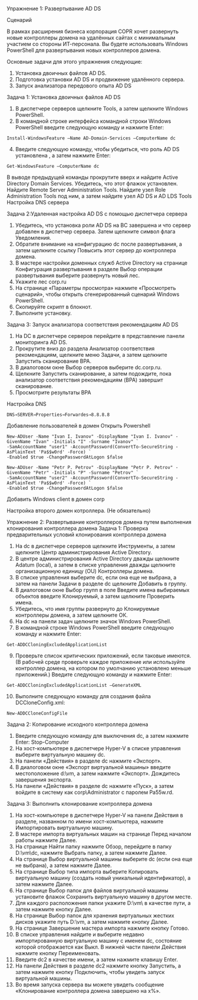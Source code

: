Упражнение 1: Развертывание AD DS

Сценарий

В рамках расширения бизнеса корпорация COPR хочет развернуть новые контроллеры домена на
удалённых сайтах с минимальным участием со стороны ИТ-персонала. Вы будете использовать Windows PowerShell для
развертывания новых контроллеров домена.

Основные задачи для этого упражнения следующие:
1. Установка двоичных файлов AD DS.
2. Подготовка установки AD DS и продвижение удалённого сервера.
3. Запуск анализатора передового опыта AD DS


Задача 1: Установка двоичных файлов AD DS
1. В диспетчере серверов щелкните Tools, а затем щелкните Windows PowerShell.
2. В командной строке интерфейса командной строки Windows PowerShell введите следующую
команду и нажмите Enter:
```
Install-WindowsFeature –Name AD-Domain-Services –ComputerName dc
```
4. Введите следующую команду, чтобы убедиться, что роль AD DS установлена ​​, а затем нажмите Enter:
```
Get-WindowsFeature –ComputerName dc
```
В выводе предыдущей команды прокрутите вверх и найдите Active Directory Domain Services.
Убедитесь, что этот флажок установлен. Найдите Remote Server Administration Tools. Найдите узел Role Administration Tools под ним, а затем найдите узел AD DS и AD LDS Tools
Настройка DNS сервера

Задача 2:Удаленная настройка AD DS с помощью диспетчера сервера

1. Убедитесь, что установка роли AD DS на ВС завершена и что сервер добавлен в диспетчер сервера. Затем щелкните символ флага Уведомления.
2. Обратите внимание на конфигурацию dc после развертывания, а затем щелкните ссылку Повысить этот сервер до контроллера домена.
3. В мастере настройки доменных служб Active Directory на странице Конфигурация развертывания в разделе Выбор операции развертывания выберите развернуть новый лес.
4. Укажите лес corp.ru
5. На странице «Параметры просмотра» нажмите «Просмотреть сценарий», чтобы открыть сгенерированный сценарий Windows PowerShell.
6. Скопируйте скрипт в блокнот.
7. Выполните установку.
  
Задача 3: Запуск анализатора соответствия рекомендациям AD DS

1. На DC в диспетчере серверов перейдите в представление панели мониторинга AD DS.
2. Прокрутите вниз до раздела Анализатор соответствия рекомендациям, щелкните меню Задачи, а затем щелкните Запустить сканирование BPA.
3. В диалоговом окне Выбор серверов выберите dc.corp.ru.
4. Щелкните Запустить сканирование, а затем подождите, пока анализатор соответствия рекомендациям (BPA) завершит сканирование.
5. Просмотрите результаты BPA


Настройка DNS
```
DNS→SERVER→Properties→Forwardes→8.8.8.8
```
Добавление пользователей в домен
Открыть Powershell
```
New-ADUser -Name "Ivan I. Ivanov" -DisplayName "Ivan I. Ivanov" -GivenName "Ivan" -Initials "I" -Surname "Ivanov" `
-SamAccountName "user1" -AccountPassword(ConvertTo-SecureString -AsPlainText 'Pa$$w0rd' -Force) `
-Enabled $true -ChangePasswordAtLogon $false

New-ADUser -Name "Petr P. Petrov" -DisplayName "Petr P. Petrov" -GivenName "Petr" -Initials "P" -Surname "Petrov" `
-SamAccountName "user2" -AccountPassword(ConvertTo-SecureString -AsPlainText 'Pa$$w0rd' -Force) `
-Enabled $true -ChangePasswordAtLogon $false
```

Добавить Windows client в домен corp

Настройка второго домен котроллера. (Не обязательно)

Упражнение 2: Развертывание контроллеров домена путем выполнения клонирования контроллера домена
Задача 1: Проверка предварительных условий клонирования контроллера домена
1. На dc в диспетчере серверов щелкните Инструменты, а затем щелкните Центр администрирования Active Directory.
2. В центре администрирования Active Directory дважды щелкните Adatum (local), а затем в списке управления дважды щелкните организационную единицу (OU) Контроллеры домена.
3. В списке управления выберите dc, если она еще не выбрана, а затем на панели Задачи в разделе dc щелкните Добавить в группу.
4. В диалоговом окне Выбор групп в поле Введите имена выбираемых объектов введите Клонируемый, а затем щелкните Проверить имена.
5. Убедитесь, что имя группы развернуто до Клонируемые контроллеры домена, а затем щелкните ОК.
6. На dc на панели задач щелкните значок Windows PowerShell.
7. В командной строке Windows PowerShell введите следующую команду и нажмите Enter:
```
Get-ADDCCloningExcludedApplicationList
```
9. Проверьте список критических приложений, если таковые имеются. (В рабочей среде проверьте каждое приложение или используйте контроллер домена, на котором по умолчанию установлено меньше приложений.) Введите следующую команду и нажмите Enter:
```
Get-ADDCCloningExcludedApplicationList –GenerateXML
```
10. Выполните следующую команду для создания файла DCCloneConfig.xml:
```
New-ADDCCloneConfigFile
```

Задача 2: Копирование исходного контроллера домена

1. Введите следующую команду для выключения dc, а затем нажмите Enter:
Stop-Computer
2. На хост-компьютере в диспетчере Hyper-V в списке управления выберите виртуальную машину dc.
3. На панели «Действия» в разделе dc нажмите «Экспорт».
4. В диалоговом окне «Экспорт виртуальной машины» введите местоположение d:\vm, а затем нажмите «Экспорт». Дождитесь завершения экспорта.
5. На панели «Действия» в разделе dc нажмите «Пуск», а затем войдите в систему как
corp\Administrator с паролем Pa55w.rd.

Задача 3: Выполнить клонирование контроллера домена
1. На хост-компьютере в диспетчере Hyper-V на панели Действия в разделе, названном по имени хост-компьютера, нажмите Импортировать виртуальную машину.
2. В мастере импорта виртуальных машин на странице Перед началом работы нажмите Далее.
3. На странице Найти папку нажмите Обзор, перейдите в папку D:\vm\dc, нажмите Выбрать папку, а затем нажмите Далее.
4. На странице Выбор виртуальной машины выберите dc (если она еще не выбрана), а затем нажмите Далее.
5. На странице Выбор типа импорта выберите Копировать виртуальную машину (создать новый уникальный идентификатор), а затем нажмите Далее.
6. На странице Выбор папок для файлов виртуальной машины установите флажок Сохранить виртуальную машину в другом месте.
7. Для каждого расположения папки укажите D:\vm\ в качестве пути, а затем нажмите кнопку Далее.
8. На странице Выбор папок для хранения виртуальных жестких дисков укажите путь D:\vm\, а затем нажмите кнопку Далее.
9. На странице Завершение мастера импорта нажмите кнопку Готово.
10. В списке управления найдите и выберите недавно импортированную виртуальную машину с именем
dc, состояние которой отображается как Выкл. В нижней части панели Действия нажмите кнопку Переименовать.
11. Введите dc2 в качестве имени, а затем нажмите клавишу Enter.
12. На панели Действия в разделе dc2 нажмите кнопку Запустить, а затем нажмите кнопку Подключить, чтобы увидеть запуск виртуальной машины.
13. Во время запуска сервера вы можете увидеть сообщение «Клонирование контроллера домена завершено на x%».
